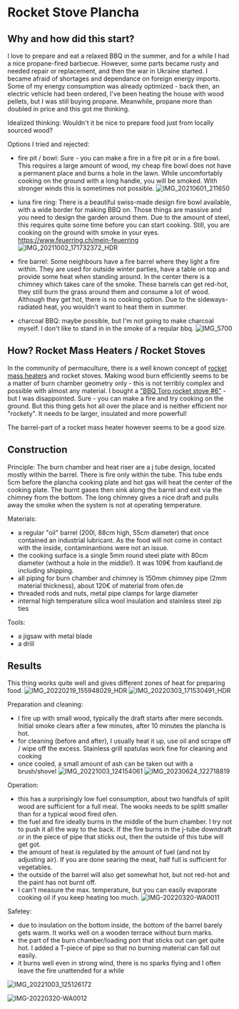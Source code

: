 # Rocket Stove Plancha

## Why and how did this start?

I love to prepare and eat a relaxed BBQ in the summer, and for a while I had a nice propane-fired barbecue.
However, some parts became rusty and needed repair or replacement, and then the war in Ukraine started. 
I became afraid of shortages and dependance on foreign energy imports.
Some of my energy consumption was already optimized - back then, an electric vehicle had been ordered, I've been heating the house with wood pellets, but I was still buying propane.
Meanwhile, propane more than doubled in price and this got me thinking.

Idealized thinking: Wouldn't it be nice to prepare food just from locally sourced wood?

Options I tried and rejected:
- fire pit / bowl: Sure - you can make a fire in a fire pit or in a fire bowl. This requires a large amount of wood, my cheap fire bowl does not have a permanent place and burns a hole in the lawn.
While uncomfortably cooking on the ground with a long handle, you will be smoked. With stronger winds this is sometimes not possible.
![IMG_20210601_211650](https://github.com/Dr-schobi/rocket-plancha/assets/78444256/375d58a9-aecb-4cb9-b046-7f63b6c76bf8)

- luna fire ring: There is a beautiful swiss-made design fire bowl available, with a wide border for making BBQ on. Those things are massive and you need to design the garden around them. Due to the amount of steel, this requires quite some time before you can start cooking. Still, you are cooking on the ground with smoke in your eyes.   https://www.feuerring.ch/mein-feuerring
![IMG_20211002_171732372_HDR](https://github.com/Dr-schobi/rocket-plancha/assets/78444256/a6ec6e6a-e4ac-48c9-83e9-51d91a54bcd1)

- fire barrel: Some neighbours have a fire barrel where they light a fire within. They are used for outside winter parties, have a table on top and provide some heat when standing around. In the center there is a chimney which takes care of the smoke. These barrels can get red-hot, they still burn the grass around them and consume a lot of wood. Although they get hot, there is no cooking option. Due to the sideways-radiated heat, you wouldn't want to heat them in summer.
  
- charcoal BBQ: maybe possible, but I'm not going to make charcoal myself. I don't like to stand in in the smoke of a reqular bbq.
![IMG_5700](https://github.com/Dr-schobi/rocket-plancha/assets/78444256/0db451a8-775d-4601-ba6a-13b2d48087ee)

## How? Rocket Mass Heaters / Rocket Stoves

In the community of permaculture, there is a well known concept of [rocket mass heaters](https://www.permaculturenews.org/2016/08/15/rocket-mass-heater-builders-guide/) and rocket stoves. 
Making wood burn efficiently seems to be a matter of burn chamber geometry only - this is not terribly complex and possible with almost any material.
I bought a ["BBQ Toro rocket stove #6"](https://www.bbq-toro.de/holzkohlegrills/raketenoefen/68986556/bbq-toro-raketenofen-rakete-6-rocket-stove-aus-1-5-mm-dickem-stahl) - but I was disappointed. Sure - you can make a fire and try cooking on the ground. But this thing gets hot all over the place and is neither efficient nor "rockety". It needs to be larger, insulated and more powerful!

The barrel-part of a rocket mass heater however seems to be a good size.

## Construction

Principle:
The burn chamber and heat riser are a j tube design, located mostly within the barrel. There is fire only within the tube.
This tube ends 5cm before the plancha cooking plate and hot gas will heat the center of the cooking plate.
The burnt gases then sink along the barrel and exit via the chimney from the bottom.
The long chimney gives a nice draft and pulls away the smoke when the system is not at operating temperature.



Materials:
- a regular "oil" barrel (200l, 88cm high, 55cm diameter) that once contained an industrial lubricant. As the food will not come in contact with the inside, contaminantions were not an issue.
- the cooking surface is a single 5mm round steel plate with 80cm diameter (without a hole in the middle!). It was 109€ from kaufland.de including shipping.
- all piping for burn chamber and chimney is 150mm chimney pipe (2mm material thickness), about 120€ of material from ofen.de
- threaded rods and nuts, metal pipe clamps for large diameter
- internal high temperature silica wool insulation and stainless steel zip ties

Tools:
- a jigsaw with metal blade
- a drill


## Results

This thing works quite well and gives different zones of heat for preparing food.
![IMG_20220219_155948029_HDR](https://github.com/Dr-schobi/rocket-plancha/assets/78444256/4396b544-7bb4-4766-9d3b-89ca24a1cbff)
![IMG_20220303_171530491_HDR](https://github.com/Dr-schobi/rocket-plancha/assets/78444256/fc44295d-89c2-4ab6-a719-e1c882f72295)

Preparation and cleaning:
- I fire up with small wood, typically the draft starts after mere seconds. Initial smoke clears after a few minutes, after 10 minutes the plancha is hot.
- for cleaning (before and after), I usually heat it up, use oil and scrape off / wipe off the excess. Stainless grill spatulas work fine for cleaning and cooking
- once cooled, a small amount of ash can be taken out with a brush/shovel
![IMG_20221003_124154061](https://github.com/Dr-schobi/rocket-plancha/assets/78444256/df62aeab-ddc2-4754-8fe1-dbd15d58f02b)
![IMG_20230624_122718819](https://github.com/Dr-schobi/rocket-plancha/assets/78444256/3a992e12-976e-46f6-8304-2e2022f77937)

Operation: 
- this has a surprisingly low fuel consumption, about two handfuls of split wood are sufficient for a full meal. The wooks needs to be splitt smaller than for a typical wood fired ofen.
- the fuel and fire ideally burns in the middle of the burn chamber. I try not to push it all the way to the back. If the fire burns in the j-tube downdraft or in the piece of pipe that sticks out, then the outside of this tube will get got. 
- the amount of heat is regulated by the amount of fuel (and not by adjusting air). If you are done searing the meat, half full is sufficient for vegetables.
- the outside of the barrel will also get somewhat hot, but not red-hot and the paint has not burnt off.
- I can't measure the max. temperature, but you can easily evaporate cooking oil if you keep heating too much.
![IMG-20220320-WA0011](https://github.com/Dr-schobi/rocket-plancha/assets/78444256/35047886-8079-48bf-8bce-276dba452296)

Safetey:
- due to insulation on the bottom inside, the bottom of the barrel barely gets warm. It works well on a wooden terrace without burn marks.
- the part of the burn chamber/loading port that sticks out can get quite hot. I added a T-piece of pipe so that no burning material can fall out easily.
- it burns well even in strong wind, there is no sparks flying and I often leave the fire unattended for a while

![IMG_20221003_125126172](https://github.com/Dr-schobi/rocket-plancha/assets/78444256/56f624c9-2375-4684-acf2-da257d41ca8c)

![IMG-20220320-WA0012](https://github.com/Dr-schobi/rocket-plancha/assets/78444256/036ecc09-c9be-44de-b004-108153ce4998)





